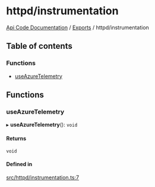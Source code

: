 # httpd/instrumentation
 
[Api Code Documentation](../README.md) / [Exports](../modules.md) / httpd/instrumentation

## Table of contents

### Functions

- [useAzureTelemetry](httpd_instrumentation.md#useazuretelemetry)

## Functions

### useAzureTelemetry

▸ **useAzureTelemetry**(): `void`

#### Returns

`void`

#### Defined in

[src/httpd/instrumentation.ts:7](https://github.com/openkfw/TruBudget/blob/2e83742/api/src/httpd/instrumentation.ts#L7)
